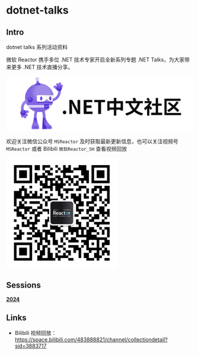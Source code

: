 # dotnet-talks

## Intro

dotnet talks 系列活动资料

微软 Reactor 携手多位 .NET 技术专家开启全新系列专题 .NET Talks，为大家带来更多 .NET 技术直播分享。

<img src="./images/dotnet-chinese-community-logo.jpg" alt=".NET 中文社区" />

欢迎关注微信公众号 `MSReactor` 及时获取最新更新信息，也可以关注视频号 `MSReactor` 或者 Bilibili `微软Reactor_SH` 查看视频回放

<img src="./images/wechat-qrcode.jpg" alt="MSReactor 公众号" style="width:300px;" />

## Sessions

**[2024](./2024/)**

## Links

- Bilibili 视频回放：<https://space.bilibili.com/483888821/channel/collectiondetail?sid=3883717>
